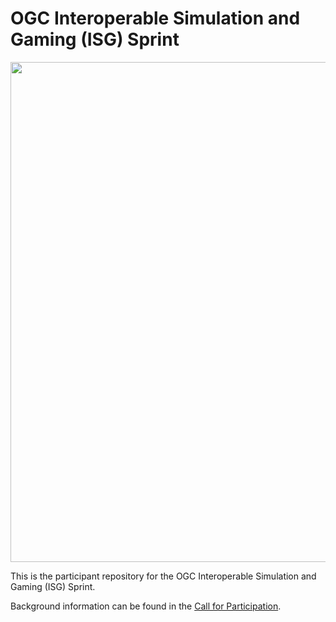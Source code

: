 # OGC Interoperable Simulation and Gaming (ISG) Sprint

[<img src="https://portal.ogc.org/files/?artifact_id=93177" width="800"/>](https://www.opengeospatial.org)

This is the participant repository for the OGC Interoperable Simulation and Gaming (ISG) Sprint.

Background information can be found in the [Call for Participation](https://portal.ogc.org/files/?artifact_id=94059).
